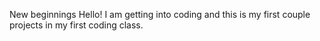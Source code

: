 New beginnings
Hello! I am getting into coding and this is my first couple projects in my first coding class.
